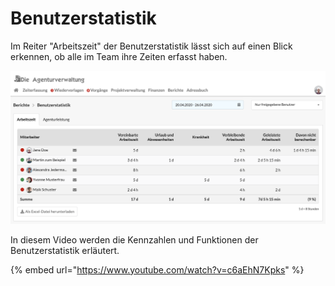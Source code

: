 # Benutzerstatistik

Im Reiter "Arbeitszeit" der Benutzerstatistik lässt sich auf einen Blick erkennen, ob alle im Team ihre Zeiten erfasst haben.

![](../.gitbook/assets/benutzerstatistik.png)

In diesem Video werden die Kennzahlen und Funktionen der Benutzerstatistik erläutert.

{% embed url="https://www.youtube.com/watch?v=c6aEhN7Kpks" %}



